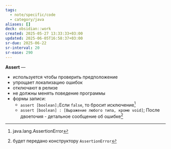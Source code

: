 ```yaml
---
tags:
  - note/specific/code
  - category/java
aliases: []
deck: obsidian::work
created: 2025-05-27 13:33:33+03:00
updated: 2025-06-05T16:58:37+03:00
sr-due: 2025-06-22
sr-interval: 20
sr-ease: 290
---
```


**Assert**
—
- используется чтобы проверить предположение
- упрощает локализацию ошибок
- отключают в релизе
- не должны менять поведение программы
- формы записи:
	- `assert [boolean];`Если `false`, то бросит исключение[^1]
	- `assert [boolean] : [Выражение любого типа, кроме void]`; После двоеточия - детальное сообщение об ошибке[^2]

[^1]: java.lang.AssertionError
[^2]: будет передано конструктору `AssertionError`
